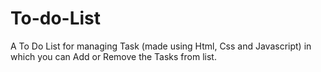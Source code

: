 # To-do-List
A To Do List for managing Task (made using Html, Css and Javascript) in which you can Add or Remove the Tasks from list.
